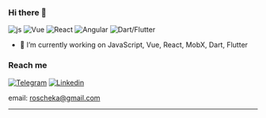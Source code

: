 

### Hi there 👋
![js](https://img.shields.io/badge/JavaScript-gold?style=for-the-badge&logo=javascript&labelColor=white)
![Vue](https://img.shields.io/badge/Vue-mediumseagreen?style=for-the-badge&logo=react&labelColor=white)
![React](https://img.shields.io/badge/React-maroon?style=for-the-badge&logo=react&labelColor=white)
![Angular](https://img.shields.io/badge/HTML-red?style=for-the-badge&logo=HTML5&labelColor=white)
![Dart/Flutter](https://img.shields.io/badge/DART-cyan?style=for-the-badge&logo=git&labelColor=white)


- 🔭 I’m currently working on JavaScript, Vue, React, MobX, Dart, Flutter

### **Reach me**

[![Telegram](https://img.shields.io/badge/TELEGRAM-blue?style=for-the-badge&logo=telegram&labelColor=white)](https://tlgg.ru/roscheka)
[![Linkedin](https://img.shields.io/badge/Linkedin-blue?style=for-the-badge&logo=Linkedin&labelColor=white&logoColor=blue)](https://www.linkedin.com/in/alexey-kagan/)

email: roscheka@gmail.com

*****

